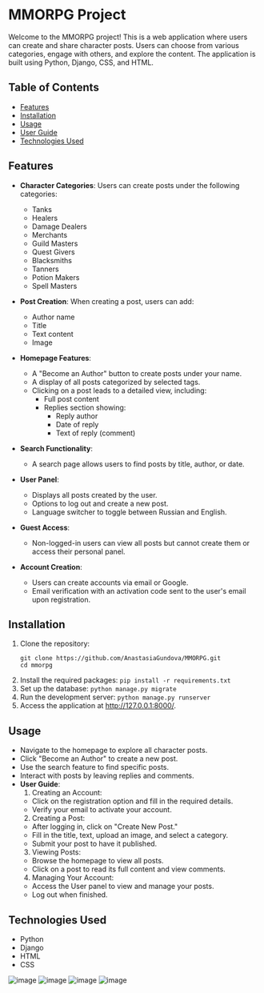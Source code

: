 # MMORPG Project

Welcome to the MMORPG project! This is a web application where users can create and share character posts. Users can choose from various categories, engage with others, and explore the content. The application is built using Python, Django, CSS, and HTML.

## Table of Contents

- [Features](#features)
- [Installation](#installation)
- [Usage](#usage)
- [User Guide](#user-guide)
- [Technologies Used](#technologies-used)

## Features

- **Character Categories**: Users can create posts under the following categories:
  - Tanks
  - Healers
  - Damage Dealers
  - Merchants
  - Guild Masters
  - Quest Givers
  - Blacksmiths
  - Tanners
  - Potion Makers
  - Spell Masters
  
- **Post Creation**: When creating a post, users can add:
   - Author name
  - Title
  - Text content
  - Image
    
- **Homepage Features**:
  - A "Become an Author" button to create posts under your name.
  - A display of all posts categorized by selected tags.
  - Clicking on a post leads to a detailed view, including:
    - Full post content
    - Replies section showing:
      - Reply author
      - Date of reply
      - Text of reply (comment)

- **Search Functionality**: 
  - A search page allows users to find posts by title, author, or date.

- **User Panel**:
  - Displays all posts created by the user.
  - Options to log out and create a new post.
  - Language switcher to toggle between Russian and English.

- **Guest Access**: 
  - Non-logged-in users can view all posts but cannot create them or access their personal panel.

- **Account Creation**: 
  - Users can create accounts via email or Google.
  - Email verification with an activation code sent to the user's email upon registration.

## Installation

1. Clone the repository:
   ```
   git clone https://github.com/AnastasiaGundova/MMORPG.git
   cd mmorpg
   ```
2. Install the required packages:
   ```pip install -r requirements.txt```
3. Set up the database:
   ```python manage.py migrate```
4. Run the development server:
   ```python manage.py runserver```
5. Access the application at http://127.0.0.1:8000/.
   
## Usage
  - Navigate to the homepage to explore all character posts.
  - Click "Become an Author" to create a new post.
  - Use the search feature to find specific posts.
  - Interact with posts by leaving replies and comments.
- **User Guide**:
  1. Creating an Account:
    - Click on the registration option and fill in the required details.
    - Verify your email to activate your account.
  2. Creating a Post:
    - After logging in, click on "Create New Post."
    - Fill in the title, text, upload an image, and select a category.
    - Submit your post to have it published.
  3. Viewing Posts:
    - Browse the homepage to view all posts.
    - Click on a post to read its full content and view comments.
  4. Managing Your Account:
    - Access the User panel to view and manage your posts.
    - Log out when finished.
## Technologies Used
- Python
- Django
- HTML
- CSS

![image](https://github.com/user-attachments/assets/57371917-2cfc-4158-beec-644f72c0f761)
![image](https://github.com/user-attachments/assets/5aabacf6-b702-48de-97b0-ddcd4d25fcaf)
![image](https://github.com/user-attachments/assets/aa593acf-399b-442e-a739-fcde1d8edcd4)
![image](https://github.com/user-attachments/assets/d2b18fe9-9279-4e73-8719-862c79663296)






